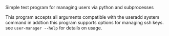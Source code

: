 Simple test program for managing users via python and subprocesses

This program accepts all arguments compatible with the useradd system command
in addtion this program supports options for managing ssh keys. see 
`user-manager --help` for details on usage.




